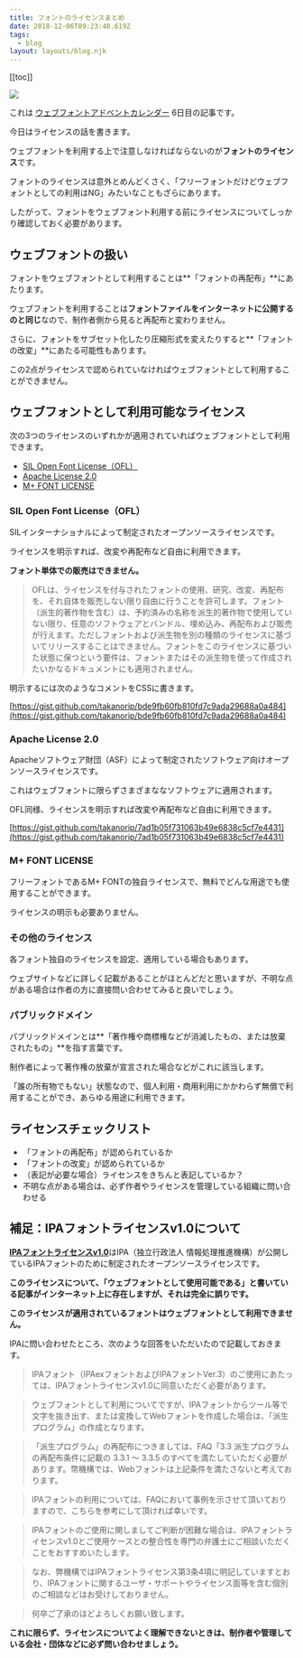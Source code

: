 ```yaml
---
title: フォントのライセンスまとめ
date: 2018-12-06T09:23:40.619Z
tags:
  - blog
layout: layouts/blog.njk
---
```


[[toc]]

![](https://cdn-images-1.medium.com/max/800/1*va6rAOwdUe1bCsxYnbpEOQ.png)

これは [ウェブフォントアドベントカレンダー](https://adventar.org/calendars/2911) 6日目の記事です。

今日はライセンスの話を書きます。

ウェブフォントを利用する上で注意しなければならないのが**フォントのライセンス**です。

フォントのライセンスは意外とめんどくさく、「フリーフォントだけどウェブフォントとしての利用はNG」みたいなこともざらにあります。

したがって、フォントをウェブフォント利用する前にライセンスについてしっかり確認しておく必要があります。

## ウェブフォントの扱い

フォントをウェブフォントとして利用することは**「フォントの再配布」**にあたります。

ウェブフォントを利用することは**フォントファイルをインターネットに公開するのと同じ**なので、制作者側から見ると再配布と変わりません。

さらに、フォントをサブセット化したり圧縮形式を変えたりすると**「フォントの改変」**にあたる可能性もあります。

この2点がライセンスで認められていなければウェブフォントとして利用することができません。

## ウェブフォントとして利用可能なライセンス

次の3つのライセンスのいずれかが適用されていればウェブフォントとして利用できます。

- [SIL Open Font License（OFL）](https://ja.osdn.net/projects/opensource/wiki/SIL_Open_Font_License_1.1)
- [Apache License 2.0](https://osdn.jp/projects/opensource/wiki/licenses%2FApache_License_2.0)
- [M+ FONT LICENSE](http://mplus-fonts.osdn.jp/about.html#license)

### SIL Open Font License（OFL）

SILインターナショナルによって制定されたオープンソースライセンスです。

ライセンスを明示すれば、改変や再配布など自由に利用できます。

**フォント単体での販売はできません。**

> OFLは、ライセンスを付与されたフォントの使用、研究、改変、再配布を、それ自体を販売しない限り自由に行うことを許可します。フォント（派生的著作物を含む）は、予約済みの名称を派生的著作物で使用していない限り、任意のソフトウェアとバンドル、埋め込み、再配布および販売が行えます。ただしフォントおよび派生物を別の種類のライセンスに基づいてリリースすることはできません。フォントをこのライセンスに基づいた状態に保つという要件は、フォントまたはその派生物を使って作成されたいかなるドキュメントにも適用されません。

明示するには次のようなコメントをCSSに書きます。

[https://gist.github.com/takanorip/bde9fb60fb810fd7c9ada29688a0a484](https://gist.github.com/takanorip/bde9fb60fb810fd7c9ada29688a0a484)

### Apache License 2.0

Apacheソフトウェア財団（ASF）によって制定されたソフトウェア向けオープンソースライセンスです。

これはウェブフォントに限らずさまざまななソフトウェアに適用されます。

OFL同様、ライセンスを明示すれば改変や再配布など自由に利用できます。

[https://gist.github.com/takanorip/7ad1b05f731063b49e6838c5cf7e4431](https://gist.github.com/takanorip/7ad1b05f731063b49e6838c5cf7e4431)

### M+ FONT LICENSE

フリーフォントであるM+ FONTの独自ライセンスで、無料でどんな用途でも使用することができます。

ライセンスの明示も必要ありません。

### その他のライセンス

各フォント独自のライセンスを設定、適用している場合もあります。

ウェブサイトなどに詳しく記載があることがほとんどだと思いますが、不明な点がある場合は作者の方に直接問い合わせてみると良いでしょう。

### パブリックドメイン

パブリックドメインとは**「著作権や商標権などが消滅したもの、または放棄されたもの」**を指す言葉です。

制作者によって著作権の放棄が宣言された場合などがこれに該当します。

「誰の所有物でもない」状態なので、個人利用・商用利用にかかわらず無償で利用することができ、あらゆる用途に利用できます。

## ライセンスチェックリスト

- 「フォントの再配布」が認められているか
- 「フォントの改変」が認められているか
- （表記が必要な場合）ライセンスをきちんと表記しているか？
- 不明な点がある場合は、必ず作者やライセンスを管理している組織に問い合わせる

## 補足：IPAフォントライセンスv1.0について

[**IPAフォントライセンスv1.0**](https://ipafont.ipa.go.jp/ipa_font_license_v1-html)はIPA（独立行政法人 情報処理推進機構）が公開しているIPAフォントのために制定されたオープンソースライセンスです。

**このライセンスについて、「ウェブフォントとして使用可能である」と書いている記事がインターネット上に存在しますが、それは完全に誤りです。**

**このライセンスが適用されているフォントはウェブフォントとして利用できません。**

IPAに問い合わせたところ、次のような回答をいただいたので記載しておきます。

> IPAフォント（IPAexフォントおよびIPAフォントVer.3）のご使用にあたっては、IPAフォントライセンスv1.0に同意いただく必要があります。

> ウェブフォントとして利用についてですが、IPAフォントからツール等で文字を抜き出す、または変換してWebフォントを作成した場合は、「派生プログラム」の作成となります。

> 「派生プログラム」の再配布につきましては、FAQ「3.3 派生プログラムの再配布条件に記載の 3.3.1 ～ 3.3.5 のすべてを満たしていただく必要があります。幣機構では、Webフォントは上記条件を満たさないと考えております。

> IPAフォントの利用については、FAQにおいて事例を示させて頂いておりますので、こちらを参考にして頂ければ幸いです。

> IPAフォントのご使用に関しましてご判断が困難な場合は、IPAフォントライセンスv1.0とご使用ケースとの整合性を専門の弁護士にご相談いただくことをおすすめいたします。

> なお、弊機構ではIPAフォントライセンス第3条4項に明記していますとおり、IPAフォントに関するユーザ・サポートやライセンス面等を含む個別のご相談などはお受けしておりません。

> 何卒ご了承のほどよろしくお願い致します。

**これに限らず、ライセンスについてよく理解できないときは、制作者や管理している会社・団体などに必ず問い合わせましょう。**
